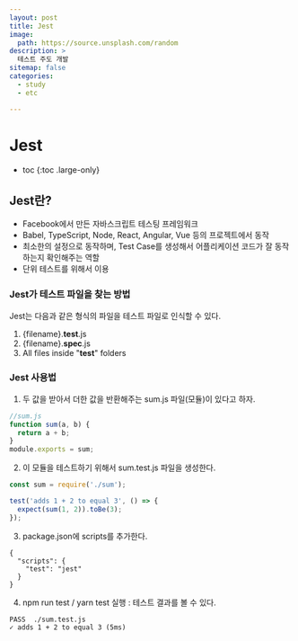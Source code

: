 ```yaml
---
layout: post
title: Jest
image:
  path: https://source.unsplash.com/random
description: >
  테스트 주도 개발
sitemap: false
categories:
  - study
  - etc

---
```

# Jest

* toc
{:toc .large-only}

## Jest란?
- Facebook에서 만든 자바스크립트 테스팅 프레임워크
- Babel, TypeScript, Node, React, Angular, Vue 등의 프로젝트에서 동작
- 최소한의 설정으로 동작하며, Test Case를 생성해서 어플리케이션 코드가 잘 동작하는지 확인해주는 역할
- 단위 테스트를 위해서 이용

### Jest가 테스트 파일을 찾는 방법

Jest는 다음과 같은 형식의 파일을 테스트 파일로 인식할 수 있다.
1. {filename}.**test**.js
2. {filename}.**spec**.js
3. All files inside "**test**" folders

### Jest 사용법

1. 두 값을 받아서 더한 값을 반환해주는 sum.js 파일(모듈)이 있다고 하자.

```javascript
//sum.js
function sum(a, b) {
  return a + b;
}
module.exports = sum;
```

2. 이 모듈을 테스트하기 위해서 sum.test.js 파일을 생성한다.

```javascript
const sum = require('./sum');

test('adds 1 + 2 to equal 3', () => {
  expect(sum(1, 2)).toBe(3);
});
```

3. package.json에 scripts를 추가한다.
```
{
  "scripts": {
    "test": "jest"
  }
}
```

4. npm run test / yarn test 실행 : 테스트 결과를 볼 수 있다.
```
PASS  ./sum.test.js
✓ adds 1 + 2 to equal 3 (5ms)
```
